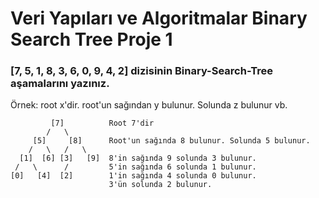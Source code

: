 # **Veri Yapıları ve Algoritmalar Binary Search Tree Proje 1**

### [7, 5, 1, 8, 3, 6, 0, 9, 4, 2] dizisinin Binary-Search-Tree aşamalarını yazınız.

Örnek: root x'dir. root'un sağından y bulunur. Solunda z bulunur vb. 


             [7]          Root 7'dir
            /   \
         [5]     [8]      Root'un sağında 8 bulunur. Solunda 5 bulunur.
        /   \   /   \       
      [1]  [6] [3]   [9]  8'in sağında 9 solunda 3 bulunur.
     /   \      /         5'in sağında 6 solunda 1 bulunur.
    [0]   [4]  [2]        1'in sağında 4 solunda 0 bulunur.
                          3'ün solunda 2 bulunur. 
                  
